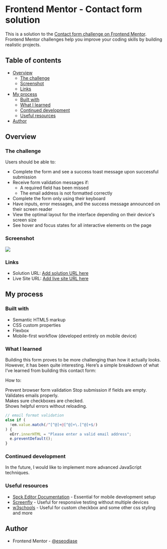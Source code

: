 # Frontend Mentor - Contact form solution

This is a solution to the [Contact form challenge on Frontend Mentor](https://www.frontendmentor.io/challenges/contact-form--G-hYlqKJj). Frontend Mentor challenges help you improve your coding skills by building realistic projects. 

## Table of contents

- [Overview](#overview)
  - [The challenge](#the-challenge)
  - [Screenshot](#screenshot)
  - [Links](#links)
- [My process](#my-process)
  - [Built with](#built-with)
  - [What I learned](#what-i-learned)
  - [Continued development](#continued-development)
  - [Useful resources](#useful-resources)
- [Author](#author)

## Overview

### The challenge

Users should be able to:

- Complete the form and see a success toast message upon successful submission
- Receive form validation messages if:
  - A required field has been missed
  - The email address is not formatted correctly
- Complete the form only using their keyboard
- Have inputs, error messages, and the success message announced on their screen reader
- View the optimal layout for the interface depending on their device's screen size
- See hover and focus states for all interactive elements on the page

### Screenshot

![](./screenshot.jpg)

### Links

- Solution URL: [Add solution URL here](https://your-solution-url.com)
- Live Site URL: [Add live site URL here](https://your-live-site-url.com)

## My process

### Built with

- Semantic HTML5 markup
- CSS custom properties
- Flexbox
- Mobile-first workflow (developed entirely on mobile device)


### What I learned

Building this form proves to be more challenging than how it actually looks. However, it has been quite interesting. Here’s a simple breakdown of what I’ve learned from building this contact form: 

How to:  

Prevent browser form validation
Stop submission if fields are empty.  
Validates emails properly.  
Makes sure checkboxes are checked.  
Shows helpful errors without reloading.  

```js
// email format validation
else if (
  !em.value.match(/^[^@]+@[^@]+\.[^@]+$/)
) {
  eErr.innerHTML = "Please enter a valid email address";
  e.preventDefault();
}
```

### Continued development

In the future, I would like to implement more advanced JavaScript techniques.

### Useful resources

- [Spck Editor Documentation](https://spck.io/docs) - Essential for mobile development setup
- [Screenfly](https://screenfly.org) - Useful for responsive testing without multiple devices
- [w3schools](https://w3schools.com) - Useful for custom checkbox and some other css styling and more

## Author

- Frontend Mentor - [@eseodiase](https://www.frontendmentor.io/profile/eseodiase)
```